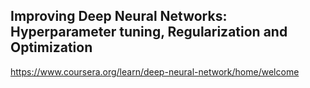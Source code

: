 ## Improving Deep Neural Networks: Hyperparameter tuning, Regularization and Optimization
https://www.coursera.org/learn/deep-neural-network/home/welcome